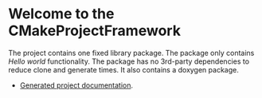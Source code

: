 # Welcome to the CMakeProjectFramework

The project contains one fixed library package. The package only contains *Hello world* functionality. The package has no 3rd-party dependencies to reduce clone and generate times.
It also contains a doxygen package.

* [Generated project documentation](https://knitschi.github.io/SimpleOneLibCPFTestProject/LastBuild/documentation/doc/doxygen/html/index.html).
